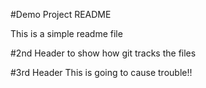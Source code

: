 #Demo Project README

This is a simple readme file

#2nd Header 
to show how git tracks the files

#3rd Header
This is going to cause trouble!!